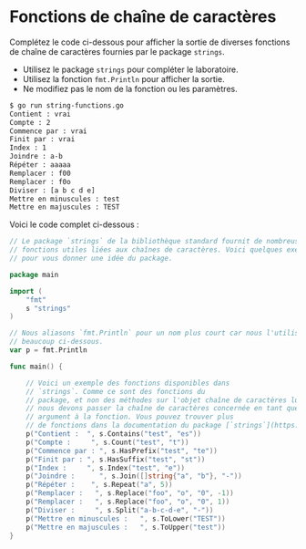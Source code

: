 # Fonctions de chaîne de caractères

Complétez le code ci-dessous pour afficher la sortie de diverses fonctions de chaîne de caractères fournies par le package `strings`.

- Utilisez le package `strings` pour compléter le laboratoire.
- Utilisez la fonction `fmt.Println` pour afficher la sortie.
- Ne modifiez pas le nom de la fonction ou les paramètres.

```sh
$ go run string-functions.go
Contient : vrai
Compte : 2
Commence par : vrai
Finit par : vrai
Index : 1
Joindre : a-b
Répéter : aaaaa
Remplacer : f00
Remplacer : f0o
Diviser : [a b c d e]
Mettre en minuscules : test
Mettre en majuscules : TEST
```

Voici le code complet ci-dessous :

```go
// Le package `strings` de la bibliothèque standard fournit de nombreuses
// fonctions utiles liées aux chaînes de caractères. Voici quelques exemples
// pour vous donner une idée du package.

package main

import (
	"fmt"
	s "strings"
)

// Nous aliasons `fmt.Println` pour un nom plus court car nous l'utiliserons
// beaucoup ci-dessous.
var p = fmt.Println

func main() {

	// Voici un exemple des fonctions disponibles dans
	// `strings`. Comme ce sont des fonctions du
	// package, et non des méthodes sur l'objet chaîne de caractères lui-même,
	// nous devons passer la chaîne de caractères concernée en tant que premier
	// argument à la fonction. Vous pouvez trouver plus
	// de fonctions dans la documentation du package [`strings`](https://pkg.go.dev/strings).
	p("Contient :  ", s.Contains("test", "es"))
	p("Compte :     ", s.Count("test", "t"))
	p("Commence par : ", s.HasPrefix("test", "te"))
	p("Finit par : ", s.HasSuffix("test", "st"))
	p("Index :     ", s.Index("test", "e"))
	p("Joindre :      ", s.Join([]string{"a", "b"}, "-"))
	p("Répéter :    ", s.Repeat("a", 5))
	p("Remplacer :   ", s.Replace("foo", "o", "0", -1))
	p("Remplacer :   ", s.Replace("foo", "o", "0", 1))
	p("Diviser :     ", s.Split("a-b-c-d-e", "-"))
	p("Mettre en minuscules :   ", s.ToLower("TEST"))
	p("Mettre en majuscules :   ", s.ToUpper("test"))
}

```
